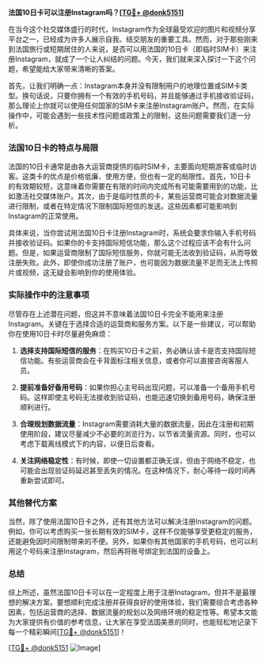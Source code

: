 **法国10日卡可以注册Instagram吗？[[TG💪+ @donk5151](https://t.me/s/donk5151)]**

在当今这个社交媒体盛行的时代，Instagram作为全球最受欢迎的图片和视频分享平台之一，已经成为许多人展示自我、结交朋友的重要工具。然而，对于那些刚来到法国旅行或短期居住的人来说，是否可以用法国的10日卡（即临时SIM卡）来注册Instagram，就成了一个让人纠结的问题。今天，我们就来深入探讨一下这个问题，希望能给大家带来清晰的答案。

首先，让我们明确一点：Instagram本身并没有限制用户的地理位置或SIM卡类型。换句话说，只要你拥有一个有效的手机号码，并且能够通过手机接收验证码，那么理论上你就可以使用任何国家的SIM卡来注册Instagram账户。然而，在实际操作中，可能会遇到一些技术性问题或政策上的限制，这些问题需要我们逐一分析。

### 法国10日卡的特点与局限

法国的10日卡通常是由各大运营商提供的临时SIM卡，主要面向短期游客或临时访客。这类卡的优点是价格低廉、使用方便，但也有一定的局限性。首先，10日卡的有效期较短，这意味着你需要在有限的时间内完成所有可能需要用到的功能，比如激活社交媒体账户。其次，由于是临时性质的卡，某些运营商可能会对数据流量进行限制，或者在特定情况下限制国际短信的发送。这些因素都可能影响到Instagram的正常使用。

具体来说，当你尝试用法国10日卡注册Instagram时，系统会要求你输入手机号码并接收验证码。如果你的卡支持国际短信功能，那么这个过程应该不会有什么问题。但是，如果运营商限制了国际短信服务，你就可能无法收到验证码，从而导致注册失败。此外，即使你成功注册了账户，也可能因为数据流量不足而无法上传照片或视频，这无疑会影响到你的使用体验。

### 实际操作中的注意事项

尽管存在上述潜在问题，但这并不意味着法国10日卡完全不能用来注册Instagram。关键在于选择合适的运营商和服务方案。以下是一些建议，可以帮助你在使用10日卡时尽量避免麻烦：

1. **选择支持国际短信的服务**：在购买10日卡之前，务必确认该卡是否支持国际短信功能。有些运营商会在卡背面标注相关信息，或者你可以直接咨询客服人员。
   
2. **提前准备好备用号码**：如果你担心主号码出现问题，可以准备一个备用手机号码。这样即使主号码无法接收到验证码，也能迅速切换到备用号码，确保注册顺利进行。

3. **合理规划数据流量**：Instagram需要消耗大量的数据流量，因此在注册和初期使用阶段，建议尽量减少不必要的浏览行为，以节省流量资源。同时，也可以考虑下载离线模式下的内容，以便日后查看。

4. **关注网络稳定性**：有时候，即使一切设置都正确无误，但由于网络不稳定，也可能会出现验证码延迟甚至丢失的情况。在这种情况下，耐心等待一段时间再重新尝试即可。

### 其他替代方案

当然，除了使用法国10日卡之外，还有其他方法可以解决注册Instagram的问题。例如，你可以考虑购买一张长期有效的SIM卡，这样不仅能够享受更稳定的服务，还能避免因时间限制带来的不便。另外，如果你有其他国家的手机号码，也可以利用这个号码来注册Instagram，然后再将账号绑定到法国的设备上。

### 总结

综上所述，虽然法国10日卡可以在一定程度上用于注册Instagram，但并不是最理想的解决方案。要想顺利完成注册并获得良好的使用体验，我们需要综合考虑各种因素，包括运营商的选择、数据流量的规划以及网络环境的稳定性等。希望本文能为大家提供有价值的参考信息，让大家在享受法国美景的同时，也能轻松地记录下每一个精彩瞬间[[TG💪+ @donk5151](https://t.me/s/donk5151)]！

[[TG💪+ @donk5151](https://t.me/s/donk5151) ![Image](https://i.postimg.cc/rwNCRYN7/Snipaste-2025-04-30-17-27-05.png)]
